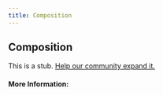 ```yaml
---
title: Composition
---
```


## Composition

This is a stub. [Help our community expand it.](https://github.com/freeCodeCamp/guide-articles/tree/master/articles/Math/Functions/Composition/index.md)

<!-- The article goes here, in GitHub-flavored Markdown. Feel free to add YouTube videos, images, and CodePen/JSBin embeds  -->

#### More Information:
<!-- Please add any articles you think might be helpful to read before writing the article -->


